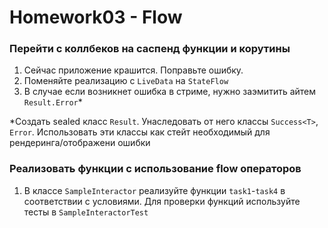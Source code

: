 # Homework03 - Flow

### Перейти с коллбеков на саспенд функции и корутины

1. Сейчас приложение крашится. Поправьте ошибку.
2. Поменяйте реализацию с `LiveData` на `StateFlow`
3. В случае если возникнет ошибка в стриме, нужно заэмитить айтем `Result.Error`*

*Создать sealed класс `Result`. Унаследовать от него классы `Success<T>`, `Error`. Использовать эти классы как стейт необходимый для рендеринга/отображени ошибки

### Реализовать функции с использование flow операторов

1. В классе `SampleInteractor` реализуйте функции `task1`-`task4` в соответствии с условиями. Для проверки функций используйте тесты в `SampleInteractorTest`
